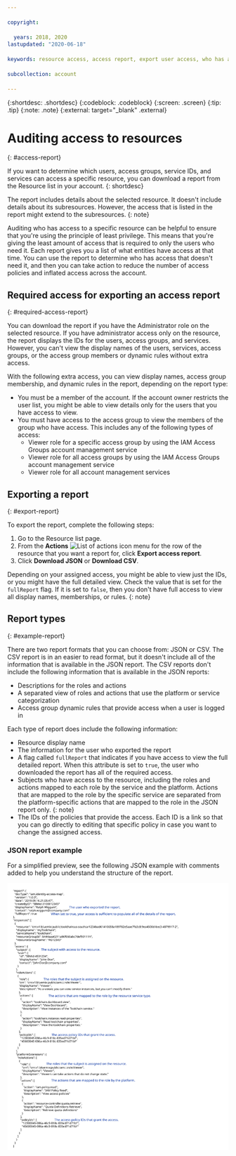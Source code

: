 ```yaml
---

copyright:

  years: 2018, 2020
lastupdated: "2020-06-18"

keywords: resource access, access report, export user access, who has access, download access report, audit access

subcollection: account

---
```


{:shortdesc: .shortdesc}
{:codeblock: .codeblock}
{:screen: .screen}
{:tip: .tip}
{:note: .note}
{:external: target="_blank" .external}

# Auditing access to resources
{: #access-report}

If you want to determine which users, access groups, service IDs, and services can access a specific resource, you can download a report from the Resource list in your account. 
{: shortdesc}

The report includes details about the selected resource. It doesn't include details about its subresources. However, the access that is listed in the report might extend to the subresources.
{: note}

Auditing who has access to a specific resource can be helpful to ensure that you're using the principle of least privilege. This means that you're giving the least amount of access that is required to only the users who need it. Each report gives you a list of what entities have access at that time. You can use the report to determine who has access that doesn't need it, and then you can take action to reduce the number of access policies and inflated access across the account.

## Required access for exporting an access report
{: #required-access-report}

You can download the report if you have the Administrator role on the selected resource. If you have administrator access only on the resource, the report displays the IDs for the users, access groups, and services. However, you can't view the display names of the users, services, access groups, or the access group members or dynamic rules without extra access.

With the following extra access, you can view display names, access group membership, and dynamic rules in the report, depending on the report type:

* You must be a member of the account. If the account owner restricts the user list, you might be able to view details only for the users that you have access to view.
* You must have access to the access group to view the members of the group who have access. This includes any of the following types of access:
   * Viewer role for a specific access group by using the IAM Access Groups account management service
   * Viewer role for all access groups by using the IAM Access Groups account management service
   * Viewer role for all account management services


## Exporting a report
{: #export-report} 

To export the report, complete the following steps:

1. Go to the Resource list page.
2. From the **Actions** ![List of actions icon](../icons/action-menu-icon.svg) menu for the row of the resource that you want a report for, click **Export access report**.
3. Click **Download JSON** or **Download CSV**.

Depending on your assigned access, you might be able to view just the IDs, or you might have the full detailed view. Check the value that is set for the `fullReport` flag. If it is set to `false`, then you don't have full access to view all display names, memberships, or rules.
{: note}

## Report types
{: #example-report}

There are two report formats that you can choose from: JSON or CSV. The CSV report is in an easier to read format, but it doesn't include all of the information that is available in the JSON report. The CSV reports don't include the following information that is available in the JSON reports:

* Descriptions for the roles and actions
* A separated view of roles and actions that use the platform or service categorization
* Access group dynamic rules that provide access when a user is logged in

Each type of report does include the following information:

* Resource display name
* The information for the user who exported the report
* A flag called `fullReport` that indicates if you have access to view the full detailed report. When this attribute is set to `true`, the user who downloaded the report has all of the required access.
* Subjects who have access to the resource, including the roles and actions mapped to each role by the service and the platform. 
   Actions that are mapped to the role by the specific service are separated from the platform-specific actions that are mapped to the role in the JSON report only.
   {: note}
* The IDs of the policies that provide the access. Each ID is a link so that you can go directly to editing that specific policy in case you want to change the assigned access.

### JSON report example

For a simplified preview, see the following JSON example with comments added to help you understand the structure of the report.

![Report example](images/json-report.svg "Report example")

